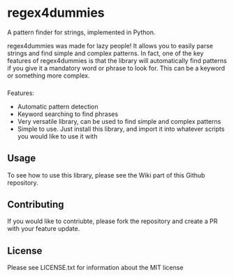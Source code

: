# regex4dummies
A pattern finder for strings, implemented in Python.

regex4dummies was made for lazy people! It allows you to easily parse strings and find simple and complex patterns. In fact, one of the key features of regex4dummies is that the library will automatically find patterns if you give it a mandatory word or phrase to look for. This can be a keyword or something more complex.

###

Features:
- Automatic pattern detection
- Keyword searching to find phrases
- Very versatile library, can be used to find simple and complex patterns
- Simple to use. Just install this library, and import it into whatever scripts you would like to use it with

## Usage

To see how to use this library, please see the Wiki part of this Github repository.


## Contributing

If you would like to contriubte, please fork the repository and create a PR with your feature update.

## License

Please see LICENSE.txt for information about the MIT license
